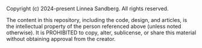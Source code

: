 Copyright (c) 2024-present Linnea Sandberg. All rights reserved.

The content in this repository, including the code, design, and articles, is the
intellectual property of the person referenced above (unless noted otherwise).
It is PROHIBITED to copy, alter, sublicense, or share this material without
obtaining approval from the creator.
